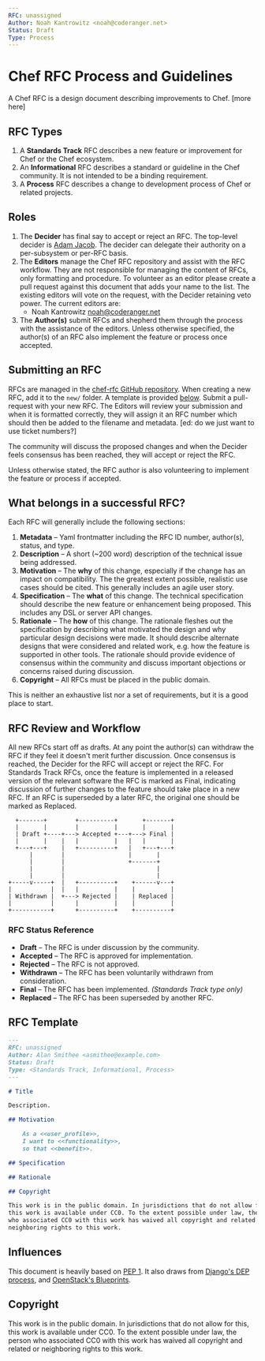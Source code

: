 ```yaml
---
RFC: unassigned
Author: Noah Kantrowitz <noah@coderanger.net>
Status: Draft
Type: Process
---
```


# Chef RFC Process and Guidelines

A Chef RFC is a design document describing improvements to Chef. [more here]

## RFC Types

1. A **Standards Track** RFC describes a new feature or improvement for Chef or
the Chef ecosystem.
2. An **Informational** RFC describes a standard or guideline in the Chef
community. It is not intended to be a binding requirement.
3. A **Process** RFC describes a change to development process of Chef or
related projects.

## Roles

1. The **Decider** has final say to accept or reject an RFC. The top-level
decider is [Adam Jacob](mailto:adam@getchef.com). The decider can delegate their
authority on a per-subsystem or per-RFC basis.
2. The **Editors** manage the Chef RFC repository and assist with the RFC
workflow. They are not responsible for managing the content of RFCs, only
formatting and procedure. To volunteer as an editor please create a pull
request against this document that adds your name to the list. The existing
editors will vote on the request, with the Decider retaining veto power. The
current editors are:
   * Noah Kantrowitz <noah@coderanger.net>
3. The **Author(s)** submit RFCs and shepherd them through the process with the
assistance of the editors. Unless otherwise specified, the author(s) of an RFC
also implement the feature or process once accepted.

## Submitting an RFC

RFCs are managed in the [chef-rfc GitHub repository](#). When creating a new
RFC, add it to the `new/` folder. A template is provided [below](#). Submit a
pull-request with your new RFC. The Editors will review your submission and when
it is formatted correctly, they will assign it an RFC number which should then
be added to the filename and metadata. [ed: do we just want to use ticket numbers?]

The community will discuss the proposed changes and when the Decider feels
consensus has been reached, they will accept or reject the RFC.

Unless otherwise stated, the RFC author is also volunteering to implement the
feature or process if accepted.

## What belongs in a successful RFC?

Each RFC will generally include the following sections:

1. **Metadata** – Yaml frontmatter including the RFC ID number, author(s),
status, and type.
2. **Description** – A short (~200 word) description of the technical issue
being addressed.
3. **Motivation** – The **why** of this change, especially if the change has an
impact on compatibility. The the greatest extent possible, realistic use cases
should be cited. This generally includes an agile user story.
4. **Specification** – The **what** of this change. The technical specification
should describe the new feature or enhancement being proposed. This includes any
DSL or server API changes.
5. **Rationale** – The **how** of this change. The rationale fleshes out the
specification by describing what motivated the design and why particular design
decisions were made. It should describe alternate designs that were considered
and related work, e.g. how the feature is supported in other tools. The
rationale should provide evidence of consensus within the community and discuss
important objections or concerns raised during discussion.
6. **Copyright** – All RFCs must be placed in the public domain.

This is neither an exhaustive list nor a set of requirements, but it is a good
place to start.

## RFC Review and Workflow

All new RFCs start off as drafts. At any point the author(s) can withdraw the
RFC if they feel it doesn't merit further discussion. Once consensus is reached,
the Decider for the RFC will accept or reject the RFC. For Standards Track RFCs,
once the feature is implemented in a released version of the relevant software
the RFC is marked as Final, indicating discussion of further changes to the
feature should take place in a new RFC. If an RFC is superseded by a later RFC,
the original one should be marked as Replaced.

```
  +-------+        +----------+       +-------+
  |       |        |          |       |       |
  | Draft +----+---> Accepted +---+---> Final |
  |       |    |   |          |   |   |       |
  +---+---+    |   +----------+   |   +---+---+
      |        |                  |       |
      |        |                  +-------+
      |        |                          |
      |        |                          |
+-----v-----+  |   +----------+    +------v---+
|           |  |   |          |    |          |
| Withdrawn |  +---> Rejected |    | Replaced |
|           |      |          |    |          |
+-----------+      +----------+    +----------+
```

### RFC Status Reference

* **Draft** – The RFC is under discussion by the community.
* **Accepted** – The RFC is approved for implementation.
* **Rejected** – The RFC is not approved.
* **Withdrawn** – The RFC has been voluntarily withdrawn from consideration.
* **Final** – The RFC has been implemented. *(Standards Track type only)*
* **Replaced** – The RFC has been superseded by another RFC.

## RFC Template

```markdown
---
RFC: unassigned
Author: Alan Smithee <asmithee@example.com>
Status: Draft
Type: <Standards Track, Informational, Process>
---

# Title

Description.

## Motivation

    As a <<user_profile>>,
    I want to <<functionality>>,
    so that <<benefit>>.

## Specification

## Rationale

## Copyright

This work is in the public domain. In jurisdictions that do not allow for this,
this work is available under CC0. To the extent possible under law, the person
who associated CC0 with this work has waived all copyright and related or
neighboring rights to this work.

```

## Influences

This document is heavily based on [PEP 1](http://legacy.python.org/dev/peps/pep-0001/).
It also draws from [Django's DEP process](#), and [OpenStack's Blueprints](#).

## Copyright

This work is in the public domain. In jurisdictions that do not allow for this,
this work is available under CC0. To the extent possible under law, the person
who associated CC0 with this work has waived all copyright and related or
neighboring rights to this work.
